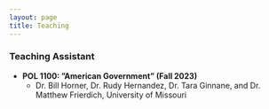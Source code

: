 ```yaml
---
layout: page
title: Teaching
---
```

### Teaching Assistant 
- **POL 1100: ”American Government” (Fall 2023)**
    - Dr. Bill Horner, Dr. Rudy Hernandez, Dr. Tara Ginnane, and Dr. Matthew Frierdich, University of Missouri
